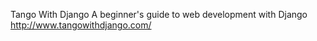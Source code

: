 Tango With Django
A beginner's guide to web development with Django
http://www.tangowithdjango.com/
